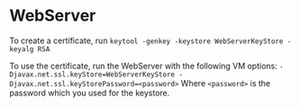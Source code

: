 # WebServer

To create a certificate, run
`keytool -genkey -keystore WebServerKeyStore -keyalg RSA`

To use the certificate, run the WebServer with the following VM options:
`-Djavax.net.ssl.keyStore=WebServerKeyStore -Djavax.net.ssl.keyStorePassword=<password>`
Where `<password>` is the password which you used for the keystore.
